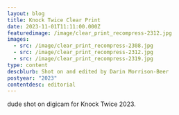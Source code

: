```yaml
---
layout: blog
title: Knock Twice Clear Print
date: 2023-11-01T11:11:00.000Z
featuredimage: /image/clear_print_recompress-2312.jpg
images:
  - src: /image/clear_print_recompress-2308.jpg
  - src: /image/clear_print_recompress-2312.jpg
  - src: /image/clear_print_recompress-2319.jpg
type: content
descblurb: Shot on and edited by Darin Morrison-Beer
postyear: "2023"
contentdesc: editorial
---
```

dude shot on digicam for Knock Twice 2023. 
